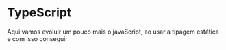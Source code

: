 # TypeScript

Aqui vamos evoluir um pouco mais o javaScript, ao usar a tipagem estática e com isso conseguir
